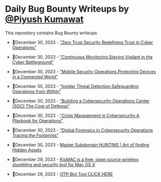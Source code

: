# Daily Bug Bounty Writeups by [@Piyush Kumawat](https://twitter.com/piyush_supiy) 
This repository contains Bug Bounty writeups

<!-- BLOG-POST-LIST:START -->
 - 💯December 30, 2023 - [“Zero Trust Security Redefining Trust in Cyber Operations”](https://medium.com/@Land2Cyber/zero-trust-security-redefining-trust-in-cyber-operations-9d07fd98e7a6?source=rss------bug_bounty-5) 

 - 💯December 30, 2023 - [“Continuous Monitoring Staying Vigilant in the Cyber Battleground”](https://medium.com/@Land2Cyber/continuous-monitoring-staying-vigilant-in-the-cyber-battleground-6fec1ae328b6?source=rss------bug_bounty-5) 

 - 💯December 30, 2023 - [“Mobile Security Operations Protecting Devices in a Connected World”](https://medium.com/@Land2Cyber/mobile-security-operations-protecting-devices-in-a-connected-world-ed608606a22a?source=rss------bug_bounty-5) 

 - 💯December 30, 2023 - [“Insider Threat Detection Safeguarding Operations from Within”](https://medium.com/@Land2Cyber/insider-threat-detection-safeguarding-operations-from-within-44a8d52950bb?source=rss------bug_bounty-5) 

 - 💯December 30, 2023 - [“Building a Cybersecurity Operations Center &lpar;SOC&rpar; The Core of Defense”](https://medium.com/@Land2Cyber/building-a-cybersecurity-operations-center-soc-the-core-of-defense-9bcc485df016?source=rss------bug_bounty-5) 

 - 💯December 30, 2023 - [“Crisis Management in Cybersecurity A Playbook for Operations”](https://medium.com/@Land2Cyber/crisis-management-in-cybersecurity-a-playbook-for-operations-25b02d59a645?source=rss------bug_bounty-5) 

 - 💯December 30, 2023 - [“Digital Forensics in Cybersecurity Operations Tracing the Footprints”](https://medium.com/@Land2Cyber/digital-forensics-in-cybersecurity-operations-tracing-the-footprints-a4f0130cb07e?source=rss------bug_bounty-5) 

 - 💯December 30, 2023 - [Master Subdomain HUNTING | Art of finding Hidden Assets](https://yashh2.medium.com/master-subdomain-hunting-art-of-finding-hidden-assets-3351b3c8467a?source=rss------bug_bounty-5) 

 - 💯December 29, 2023 - [KisMAC is a free, open source wireless stumbling and security tool for Mac OS X](https://medium.com/@dineshpathro593/kismac-is-a-free-open-source-wireless-stumbling-and-security-tool-for-mac-os-x-03746fdea831?source=rss------bug_bounty-5) 

 - 💯December 29, 2023 - [OTP-Bot Tool CLICK HERE](https://medium.com/@dineshpathro593/otp-bot-tool-click-here-7f3ee559ca21?source=rss------bug_bounty-5) 
<!-- BLOG-POST-LIST:END -->
